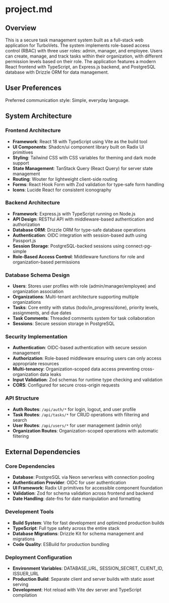 # project.md

## Overview

This is a secure task management system built as a full-stack web application for TurboVets. The system implements role-based access control (RBAC) with three user roles: admin, manager, and employee. Users can create, manage, and track tasks within their organization, with different permission levels based on their role. The application features a modern React frontend with TypeScript, an Express.js backend, and PostgreSQL database with Drizzle ORM for data management.

## User Preferences

Preferred communication style: Simple, everyday language.

## System Architecture

### Frontend Architecture
- **Framework**: React 18 with TypeScript using Vite as the build tool
- **UI Components**: Shadcn/ui component library built on Radix UI primitives
- **Styling**: Tailwind CSS with CSS variables for theming and dark mode support
- **State Management**: TanStack Query (React Query) for server state management
- **Routing**: Wouter for lightweight client-side routing
- **Forms**: React Hook Form with Zod validation for type-safe form handling
- **Icons**: Lucide React for consistent iconography

### Backend Architecture
- **Framework**: Express.js with TypeScript running on Node.js
- **API Design**: RESTful API with middleware-based authentication and authorization
- **Database ORM**: Drizzle ORM for type-safe database operations
- **Authentication**: OIDC integration with session-based auth using Passport.js
- **Session Storage**: PostgreSQL-backed sessions using connect-pg-simple
- **Role-Based Access Control**: Middleware functions for role and organization-based permissions

### Database Schema Design
- **Users**: Stores user profiles with role (admin/manager/employee) and organization association
- **Organizations**: Multi-tenant architecture supporting multiple organizations
- **Tasks**: Core entity with status (todo/in_progress/done), priority levels, assignments, and due dates
- **Task Comments**: Threaded comments system for task collaboration
- **Sessions**: Secure session storage in PostgreSQL

### Security Implementation
- **Authentication**: OIDC-based authentication with secure session management
- **Authorization**: Role-based middleware ensuring users can only access appropriate resources
- **Multi-tenancy**: Organization-scoped data access preventing cross-organization data leaks
- **Input Validation**: Zod schemas for runtime type checking and validation
- **CORS**: Configured for secure cross-origin requests

### API Structure
- **Auth Routes**: `/api/auth/*` for login, logout, and user profile
- **Task Routes**: `/api/tasks/*` for CRUD operations with filtering and search
- **User Routes**: `/api/users/*` for user management (admin only)
- **Organization Routes**: Organization-scoped operations with automatic filtering

## External Dependencies

### Core Dependencies
- **Database**: PostgreSQL via Neon serverless with connection pooling
- **Authentication Provider**: OIDC for user authentication
- **UI Framework**: Radix UI primitives for accessible component foundation
- **Validation**: Zod for schema validation across frontend and backend
- **Date Handling**: date-fns for date manipulation and formatting

### Development Tools
- **Build System**: Vite for fast development and optimized production builds
- **TypeScript**: Full type safety across the entire stack
- **Database Migrations**: Drizzle Kit for schema management and migrations
- **Code Quality**: ESBuild for production bundling

### Deployment Configuration
- **Environment Variables**: DATABASE_URL, SESSION_SECRET, CLIENT_ID, ISSUER_URL
- **Production Build**: Separate client and server builds with static asset serving
- **Development**: Hot reload with Vite dev server and TypeScript compilation